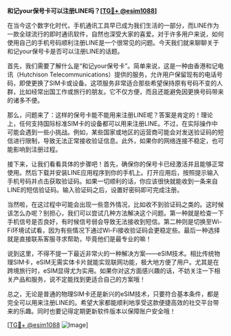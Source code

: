 **和记your保号卡可以注册LINE吗？[[TG💪+ @esim1088](https://t.me/s/esim1088)]**

在当今这个数字化时代，手机通讯工具早已成为我们生活的一部分，而LINE作为一款全球流行的即时通讯软件，自然也深受大家的喜爱。对于许多用户来说，如何使用自己的手机号码顺利注册LINE是一个很常见的问题。今天我们就来聊聊关于和记your保号卡是否可以注册LINE的话题。

首先，我们需要了解什么是“和记your保号卡”。简单来说，这是一种由香港和记电讯（Hutchison Telecommunications）提供的服务，允许用户保留现有的电话号码，即使更换了SIM卡或设备。这项服务非常适合那些希望保持原有号码不变的人群，比如经常出国工作或旅行的朋友。它不仅方便，而且还能避免因更换号码带来的诸多不便。

那么，问题来了：这样的保号卡能不能用来注册LINE呢？答案是肯定的！理论上，任何支持国际标准SIM卡的设备都可以用来注册LINE。不过，在实际操作中可能会遇到一些小挑战。例如，某些国家或地区的运营商可能会对发送验证码的短信进行限制，导致无法正常接收验证信息。此外，如果你的网络连接不稳定，也可能影响到注册过程。

接下来，让我们看看具体的步骤吧！首先，确保你的保号卡已经激活并且能够正常使用。然后下载并安装LINE应用程序到你的手机上。打开应用后，按照提示输入手机号码并点击获取验证码。如果一切顺利的话，你应该很快就能收到一条来自LINE的短信验证码。输入验证码之后，设置好密码即可完成注册。

当然啦，在这过程中可能会出现一些意外情况，比如收不到验证码之类的。这时候该怎么办呢？别担心，我们可以尝试几种方法解决这个问题。第一种就是检查一下手机信号是否良好，有时候信号弱会导致无法接收到短信。第二种则是切换至Wi-Fi环境试试看，因为有些情况下通过Wi-Fi接收验证码会更稳定些。最后一种选择就是直接联系客服寻求帮助，毕竟他们是最专业的嘛！

说到这里，不得不提一下最近非常火的一种解决方案——eSIM技术。相比传统物理SIM卡，eSIM无需实体卡片就能实现联网功能，极大地方便了用户。尤其是在跨境旅行时，eSIM显得尤为实用。如果你对这方面感兴趣的话，不妨关注一下相关产品和服务，说不定能找到更适合自己的方案哦！

总之，无论是普通的物理SIM卡还是新兴的eSIM技术，只要符合基本条件，都是完全可以用来注册LINE的。希望大家都能顺利地享受这款便捷高效的社交平台带来的乐趣。同时也要记得定期更新软件版本以保障账户安全哦！

[[TG💪+ @esim1088](https://t.me/s/esim1088) ![Image](https://i.postimg.cc/4NQfJmqS/Snipaste-2025-05-13-00-14-12.png)]